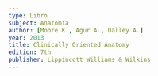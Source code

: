 ```yaml
---
type: Libro
subject: Anatomía
author: [Moore K., Agur A., Dalley A.]
year: 2013
title: Clinically Oriented Anatomy
edition: 7th
publisher: Lippincott Williams & Wilkins
---
```

